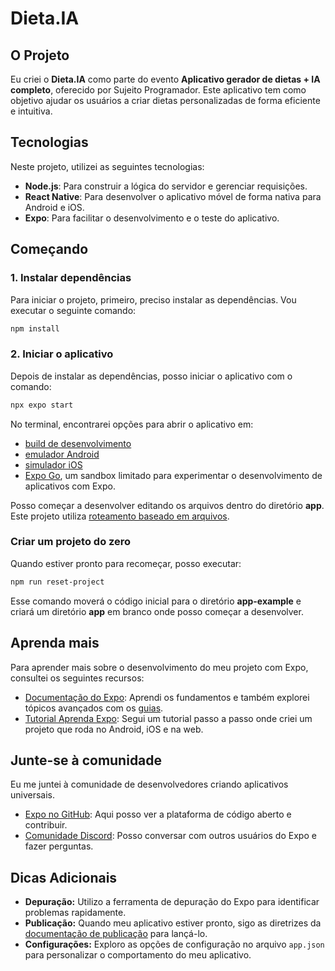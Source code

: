 # Dieta.IA

## O Projeto

Eu criei o **Dieta.IA** como parte do evento **Aplicativo gerador de dietas + IA completo**, oferecido por Sujeito Programador. Este aplicativo tem como objetivo ajudar os usuários a criar dietas personalizadas de forma eficiente e intuitiva.

## Tecnologias

Neste projeto, utilizei as seguintes tecnologias:

- **Node.js**: Para construir a lógica do servidor e gerenciar requisições.
- **React Native**: Para desenvolver o aplicativo móvel de forma nativa para Android e iOS.
- **Expo**: Para facilitar o desenvolvimento e o teste do aplicativo.

## Começando

### 1. Instalar dependências

Para iniciar o projeto, primeiro, preciso instalar as dependências. Vou executar o seguinte comando:

```bash
npm install
```

### 2. Iniciar o aplicativo

Depois de instalar as dependências, posso iniciar o aplicativo com o comando:

```bash
npx expo start
```

No terminal, encontrarei opções para abrir o aplicativo em:

- [build de desenvolvimento](https://docs.expo.dev/develop/development-builds/introduction/)
- [emulador Android](https://docs.expo.dev/workflow/android-studio-emulator/)
- [simulador iOS](https://docs.expo.dev/workflow/ios-simulator/)
- [Expo Go](https://expo.dev/go), um sandbox limitado para experimentar o desenvolvimento de aplicativos com Expo.

Posso começar a desenvolver editando os arquivos dentro do diretório **app**. Este projeto utiliza [roteamento baseado em arquivos](https://docs.expo.dev/router/introduction).

### Criar um projeto do zero

Quando estiver pronto para recomeçar, posso executar:

```bash
npm run reset-project
```

Esse comando moverá o código inicial para o diretório **app-example** e criará um diretório **app** em branco onde posso começar a desenvolver.

## Aprenda mais

Para aprender mais sobre o desenvolvimento do meu projeto com Expo, consultei os seguintes recursos:

- [Documentação do Expo](https://docs.expo.dev/): Aprendi os fundamentos e também explorei tópicos avançados com os [guias](https://docs.expo.dev/guides).
- [Tutorial Aprenda Expo](https://docs.expo.dev/tutorial/introduction/): Segui um tutorial passo a passo onde criei um projeto que roda no Android, iOS e na web.

## Junte-se à comunidade

Eu me juntei à comunidade de desenvolvedores criando aplicativos universais.

- [Expo no GitHub](https://github.com/expo/expo): Aqui posso ver a plataforma de código aberto e contribuir.
- [Comunidade Discord](https://chat.expo.dev): Posso conversar com outros usuários do Expo e fazer perguntas.

## Dicas Adicionais

- **Depuração:** Utilizo a ferramenta de depuração do Expo para identificar problemas rapidamente.
- **Publicação:** Quando meu aplicativo estiver pronto, sigo as diretrizes da [documentação de publicação](https://docs.expo.dev/distribution/introduction/) para lançá-lo.
- **Configurações:** Exploro as opções de configuração no arquivo `app.json` para personalizar o comportamento do meu aplicativo.
